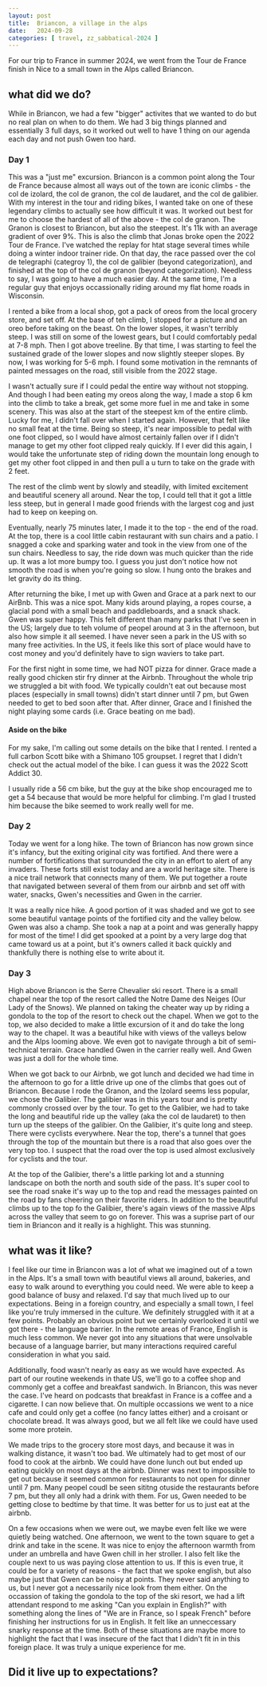 ```yaml
---
layout: post
title:  Briancon, a village in the alps
date:   2024-09-28
categories: [ travel, zz_sabbatical-2024 ]
---
```


For our trip to France in summer 2024, we went from the Tour
de France finish in Nice to a small town in the Alps called
Briancon.

## what did we do?
While in Briancon, we had a few "bigger" activites that we wanted
to do but no real plan on when to do them. We had 3 big things
planned and essentially 3 full days, so it worked out well to have
1 thing on our agenda each day and not push Gwen too hard.

### Day 1
This was a "just me" excursion. Briancon is a common point along the
Tour de France because almost all ways out of the town are iconic
climbs - the col de izolard, the col de granon, the col de laudaret,
and the col de galibier. With my interest in the tour and riding
bikes, I wanted take on one of these legendary
climbs to actually see how difficult it was. It worked out best
for me to choose the hardest of all of the above - the col de 
granon. The Granon is closest to Briancon, but also the steepest.
It's 11k with an average gradient of over 9%. This is also the 
climb that Jonas broke open the 2022 Tour de France. I've watched
the replay for htat stage several times while doing a winter
indoor trainer ride. On that day, the race passed over the col 
de telegraphi (categroy 1), the col de galibier (beyond 
categorization), and finished at the top of the
col de granon (beyond categorization). Needless to say, I was 
going to have a much easier day. At the same time, I'm a
regular guy that enjoys occassionally riding around my flat home 
roads in Wisconsin. 

I rented a bike from a local shop, got a pack of oreos from the
local grocery store, and set off. At the base of teh climb, I 
stopped for a picture and an oreo before taking on the beast. 
On the lower slopes, it wasn't terribly steep. I was
still on some of the lowest gears, but I could comfortably pedal at 
7-8 mph. Then I got above treeline. By that time, I was starting
to feel the sustained grade of the lower slopes and now slightly 
steeper slopes. By now, I was working for 5-6 mph. I found some 
motivation in the remnants of painted messages on the road, still
visible from the 2022 stage. 

I wasn't actually sure if I could pedal the entire way without not
stopping. And though I had been eating my oreos along the way, I
made a stop 6 km into the climb to take a break, get some more fuel
in me and take in some scenery. This was also at the start of the
steepest km of the entire climb. Lucky for me, I didn't fall over when
I started again. However, that felt like no small feat at the time. 
Being so steep, it's near impossible to pedal with one foot clipped,
so I would have almost certainly fallen over if I didn't manage
to get my other foot clipped realy quickly. If I ever did this again,
I would take the unfortunate step of riding down the mountain long 
enough to get my other foot clipped in and then pull a u turn to take
on the grade with 2 feet.

The rest of the climb went by slowly and steadily, with 
limited excitement and beautiful scenery all around. 
Near the top, I could tell that it got a little less steep, but in
general I made good friends with the largest cog and 
just had to keep on keeping on.

Eventually, nearly 75 minutes later, I made it to the top - the end of 
the road. At the top, there is a cool little cabin restaurant
with sun chairs and a patio. I snagged a coke and sparking water
and took in the view from one of the sun chairs. Needless to say,
the ride down was much quicker than the ride up. It was a lot 
more bumpy too. I guess you just don't notice how not smooth the
road is when you're going so slow. I hung onto the
brakes and let gravity do its thing. 

After returning the bike, I met up with Gwen and Grace at a park
next to our AirBnb. This was a nice spot. Many kids around playing,
a ropes course, a glacial pond with a small beach and paddleboards, 
and a snack shack. 
Gwen was super happy. This felt different than many parks that 
I've seen in the US; largely due to teh volume of peopel around
at 3 in the afternoon, but also how simple it all seemed. I have
never seen a park in the US with so many free activities. In the US,
it feels like this sort of place would have to cost money and you'd
definitely have to sign waviers to take part.

For the first night in some time, we had NOT pizza for dinner. 
Grace made a really good chicken stir fry dinner at the Airbnb. 
Throughout the whole trip we struggled a bit with food. We 
typically couldn't eat out because most places (especially in
small towns) didn't start dinner until 7 pm, but Gwen needed
to get to bed soon after that. After dinner, Grace and I finished
the night playing some cards (i.e. Grace beating on me bad).

#### Aside on the bike
For my sake, I'm calling out some details on the bike that I rented.
I rented a full carbon Scott bike with a Shimano 105 groupset. I 
regret that I didn't check out the actual model of the bike. I
can guess it was the 2022 Scott Addict 30.

I usually ride a 56 cm bike, but the guy at the bike shop encouraged 
me to get a 54 because that would be more helpful for climbing. I'm
glad I trusted him because the bike seemed to work really well for
me.

### Day 2
Today we went for a long hike. The town of Briancon has now grown
since it's infancy, but the exiting original city was fortified. 
And there
were a number of fortifications that surrounded the city in an
effort to alert of any invaders. These forts still exist today
and are a world heritage site. There is a nice trail 
network that connects many of them. 
We put together a route that navigated between several of them 
from our airbnb and set off with water, snacks, Gwen's necessities 
and Gwen in the carrier. 

It was a really nice hike. A good portion of it was shaded and
we got to see some beautiful vantage points of the fortified city
and the valley below. Gwen was also a champ. She took a nap at a
point and was generally happy for most of the time!
I did get spooked at a point by a very large dog that came toward us
at a point, but it's owners called it back quickly and thankfully
there is nothing else to write about it.

### Day 3
High above Briancon is the Serre Chevalier ski resort. There
is a small chapel near the top of the resort called the 
Notre Dame des Neiges (Our Lady of the Snows). We planned on
taking the cheater way up by riding a gondola to the top 
of the resort to check out the chapel. When we got to the top,
we also decided to make a little excursion of it and do take the 
long way to the chapel. It was a beautiful hike with views of the 
valleys below and the Alps looming above. We even got to navigate
through a bit of semi-technical terrain. Grace handled Gwen in the
carrier really well. And Gwen was just a doll for the whole time. 

When we got back to our Airbnb, we got lunch and decided we had 
time in the afternoon to go for a little drive up one of the climbs
that goes out of Briancon. Because I rode the Granon, and the 
Izolard seems less popular, we chose the Galibier. The galibier 
was in this years tour and is pretty commonly crossed over by 
the tour. To get to the Galibier, we had to take the
long and beautiful ride up the valley (aka the  col de laudaret)
to then turn
up the steeps of the galibier. On the Galibier, it's quite long 
and steep. There were cyclists everywhere. Near the top, there's 
a tunnel that goes through the top of the mountain but there is a
road that also goes over the very top too. I suspect that the
road over the top is used almost exclusively for cyclists and
the tour. 

At the top of the Galibier, there's a little parking lot
and a stunning landscape on both the north and south side of
the pass. It's super cool to see the road snake it's way up 
to the top and read the messages painted on the road by fans
cheering on their favorite riders. In addition to the beautiful
climbs up to the top fo the Galibier, there's again views of the
massive Alps across the valley that seem to go on forever. 
This was a suprise part of our tiem in Briancon and it really is
a highlight. This was stunning.

## what was it like?
I feel like our time in Briancon was a lot of what we imagined out 
of a town in the Alps. It's a small town with beautiful views all 
around, bakeries, and easy to walk around to everything you could
need. We were able to keep a good balance of busy and relaxed. 
I'd say that much lived up to our expectations. Being in a 
foreign country, and especially a small town, I feel like you're
truly immersed in the culture. We definitely struggled with it
at a few points. Probably an obvious point but we certainly
overlooked it until we got there - the language barrier. In 
the remote areas of France, English is much less common. We never
got into any situations that were unsolvable because of a 
language barrier, but many interactions required careful 
consideration in what you said. 

Additionally, food wasn't nearly as easy as we would have expected.
As part of our routine weekends in thate US, we'll go to a coffee
shop and commonly get a coffee and breakfast sandwich. In Briancon,
this was never the case. I've heard on podcasts that breakfast in
France is a coffee and a cigarette. I can now believe that. 
On multiple occassions we went to a nice cafe and could only get
a coffee (no fancy lattes either) and a croisant or chocolate
bread. It was always good, but we all felt like we could have
used some more protein.

We made trips to the grocery store most days, and because it was 
in walking distance, it wasn't too bad. We ultimately had to 
get most of our food to cook at the airbnb. We could have done
lunch out but ended up eating quickly on most days at the airbnb.
Dinner was next to impossible to get out because it seemed 
common for restaurants to not open for dinner until 7 pm. Many
peopel coudl be seen sititng otuside the restaurants before 7 pm,
but they all only had a drink with them. For us, Gwen needed to be
getting close to bedtime by that time. It was better for us
to just eat at the airbnb.

On a few occasions when we were out, we maybe even felt like
we were quietly being watched. One afternoon, we went to the 
town square to get a drink and take in the scene. It was nice
to enjoy the afternoon warmth from under an umbrella and
have Gwen chill in her stroller. I also felt like the couple
next to us was paying close attention to us. If this is even
true, it could be for a variety of reasons - the fact that
we spoke english, but also maybe just that Gwen can be noisy
at points. They never said anything to us, but I never got 
a necessarily nice look from them either. On the occassion of taking
the gondola to the top of the ski resort, we had a lift 
attendant respond to me asking "Can you explain in English?" with
something along the lines of "We are in France, so I speak French"
before finishing her instructions for us in English. It 
felt like an unneccessary snarky response at the time. Both of 
these situations are maybe more to highlight the fact
that I was insecure of the fact that I didn't fit in in this
foreign place. It was truly a unique experience for me.

## Did it live up to expectations?

